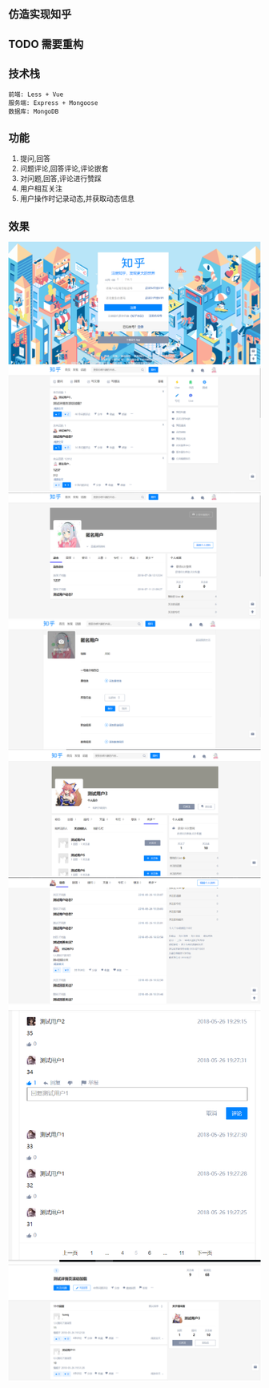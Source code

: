 ## 仿造实现知乎

## TODO 需要重构

## 技术栈
	前端: Less + Vue
	服务端: Express + Mongoose  
	数据库: MongoDB
## 功能
1. 提问,回答
2. 问题评论,回答评论,评论嵌套
3. 对问题,回答,评论进行赞踩 
4. 用户相互关注  
5. 用户操作时记录动态,并获取动态信息

## 效果
![login.png](./showImage/login.png)
![index.png](./showImage/index.png)
![my.png](./showImage/my.png)
![edit.png](./showImage/edit.png)
![he.png](./showImage/he.png)
![he2.png](./showImage/he2.png)
![comment.png](./showImage/comment.png)
![detail.png](./showImage/detail.png)